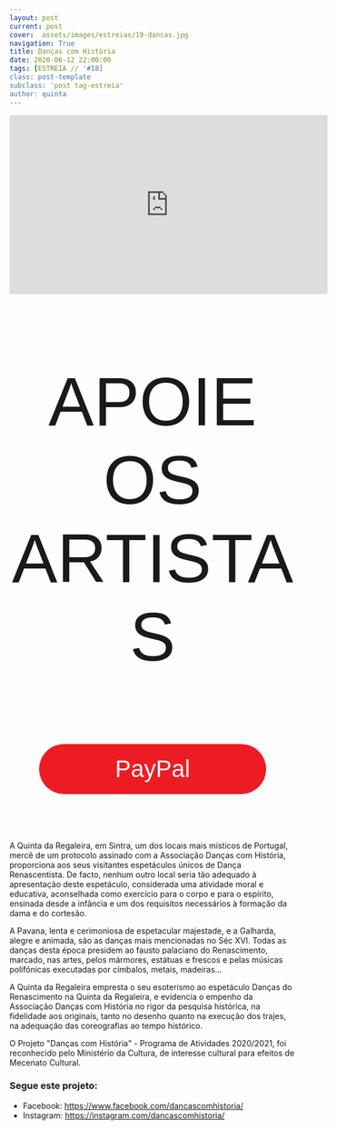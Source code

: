 ```yaml
---
layout: post
current: post
cover:  assets/images/estreias/19-dancas.jpg
navigation: True
title: Danças com História
date: 2020-06-12 22:00:00
tags: [ESTREIA // '#18]
class: post-template
subclass: 'post tag-estreia'
author: quinta
---
```


<!-- warning: keep the content after the ? in the link, for autoplay -->
<iframe width="560" height="315" src="https://www.youtube.com/embed/0EvI-bM2xZc?rel=0&amp;autoplay=1&amp;controls=0&amp;showinfo=0" frameborder="0" allow="accelerometer; autoplay; encrypted-media; gyroscope; picture-in-picture" allowfullscreen></iframe>



<!-- CSS code for some personalization -->
<style>
    .button {
      margin: auto;  
      display: block;
      border-radius: 70px;
      background-color: #ED1C24;
      border: none;
      color: #FFFFFF;
      text-align: center;
      font-family: "Verdana", sans-serif;
      font-size: 2.6rem;
      padding: 20px;
      width: 25rem;
      transition: all 0.5s;
      cursor: pointer;
    }
    
    .button span {
      cursor: pointer;
      display: inline-block;
      position: relative;
      transition: 0.5s;
    }
    
    .button span:after {
      content: '\00bb';
      position: absolute;
      opacity: 0;
      top: 0;
      right: -20px;
      transition: 0.5s;
    }
    
    .button:hover span {
      padding-right: 25px;
    }
    
    .button:hover span:after {
      opacity: 1;
      right: 0;
       display: inline-block;
    }


    .apoia {
        font-family: "Avant Garde", Avantgarde, "Century Gothic", CenturyGothic, "AppleGothic", sans-serif;
        font-size: 3vmax;
        text-align: center;
        text-transform: uppercase;
        text-rendering: optimizeLegibility;
    }


    .iban{
      margin: auto;  
      text-align: center;
      font-family: "Verdana", sans-serif;
      font-size: 1.8rem;
      padding-top: 2rem;
    }

    .btn {
      border: none;
      background-color: inherit;
      padding: 14px 28px;
      font-size: 16px;
      cursor: pointer;
      display: inline-block;
      font-family: "Verdana", sans-serif;
      border-radius: 70px;
    }

    .btn:hover {background: #454545;}

    .success {color: green;}
    .info {color: dodgerblue;}
    .warning {color: orange;}
    .danger {color: red;}
    .default {color: black;}

    /* Blue */
    .info {
      color: white;
      background: #2196F3;
      background-color: #ED1C24;
      font-family: "Verdana", sans-serif;
    }

    .info:hover {
      background: #454545;
      color: white;
    }

    .no-outline:focus {
      outline: none;
    }

  .info_numbers{
    font-family: "Verdana", sans-serif;
    font-size: 1.4rem;
  }
    
    .centerthat{
      height: 100%;
      display: flex;
      align-items: center;
      justify-content: center;
    }

    input {
      border-top-style: hidden;
      border-right-style: hidden;
      border-left-style: hidden;
      border-bottom-style: groove;
    }

</style>

<!-- JAVASCRIPT functions for autocopying text-->
<script>
function myFunction() {
  /* Get the text field */
  var copyText = document.getElementById("myInput");

  /* Select the text field */
  copyText.select();
  copyText.setSelectionRange(0, 99999); /*For mobile devices*/

  /* Copy the text inside the text field */
  document.execCommand("copy");

  // /* Alert the copied text */
  // alert("Copied the text: " + copyText.value);
}
function myFunction2() {
  /* Get the text field */
  var copyText = document.getElementById("myInput2");

  /* Select the text field */
  copyText.select();
  copyText.setSelectionRange(0, 99999); /*For mobile devices*/

  /* Copy the text inside the text field */
  document.execCommand("copy");

  // /* Alert the copied text */
  // alert("Copied the text: " + copyText.value);
}
</script>




<div class="center">
    <p class = "apoia">Apoie os artistas</p> 
    <button class="button" onclick="window.location.href = 'https://www.paypal.com/cgi-bin/webscr?cmd=_s-xclick&hosted_button_id=JUCBYNVLPH9ZC&source=url';"><span>PayPal </span></button> 
<br>

<br>
<br>


</div>
<br>


A Quinta da Regaleira, em Sintra, um dos locais mais místicos de Portugal, mercê de um protocolo assinado com a Associação Danças com História, proporciona aos seus visitantes espetáculos únicos de Dança Renascentista. De facto, nenhum outro local seria tão adequado à apresentação deste espetáculo, considerada uma atividade moral e educativa, aconselhada como exercício para o corpo e para o espírito, ensinada desde a infância e um dos requisitos necessários à formação da dama e do cortesão.

A Pavana, lenta e cerimoniosa de espetacular majestade, e a Galharda, alegre e animada, são as danças mais mencionadas no Séc XVI. Todas as danças desta época presidem ao fausto palaciano do Renascimento, marcado, nas artes, pelos mármores, estátuas e frescos e pelas músicas polifónicas executadas por címbalos, metais, madeiras…

A Quinta da Regaleira empresta o seu esoterismo ao espetáculo Danças do Renascimento na Quinta da Regaleira, e evidencia o empenho da Associação Danças com História no rigor da pesquisa histórica, na fidelidade aos originais, tanto no desenho quanto na execução dos trajes, na adequação das coreografias ao tempo histórico.

O Projeto "Danças com História" - Programa de Atividades 2020/2021, foi reconhecido pelo Ministério da Cultura, de interesse cultural para efeitos de Mecenato Cultural.



### Segue este projeto:
* Facebook: <a href="https://www.facebook.com/dancascomhistoria/">https://www.facebook.com/dancascomhistoria/</a>
* Instagram: <a href="https://instagram.com/dancascomhistoria/">https://instagram.com/dancascomhistoria/</a>


